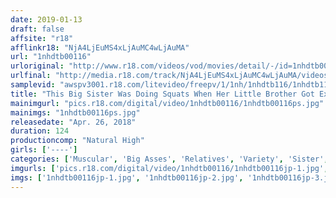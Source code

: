 ```yaml
---
date: 2019-01-13
draft: false
affsite: "r18"
afflinkr18: "NjA4LjEuMS4xLjAuMC4wLjAuMA"
url: "1nhdtb00116"
urloriginal: "http://www.r18.com/videos/vod/movies/detail/-/id=1nhdtb00116"
urlfinal: "http://media.r18.com/track/NjA4LjEuMS4xLjAuMC4wLjAuMA/videos/vod/movies/detail/-/id=1nhdtb00116"
samplevid: "awspv3001.r18.com/litevideo/freepv/1/1nh/1nhdtb116/1nhdtb116_dmb_w.mp4"
title: "This Big Sister Was Doing Squats When Her Little Brother Got Excited Watching Her Ass And Started Teasing Her With Sex Toys And Although She Tried To Endure And Resist, When He Shoved His Cock Inside Her Pussy, She Immediately Started To Cum Like Crazy"
mainimgurl: "pics.r18.com/digital/video/1nhdtb00116/1nhdtb00116ps.jpg"
mainimgs: "1nhdtb00116ps.jpg"
releasedate: "Apr. 26, 2018"
duration: 124
productioncomp: "Natural High"
girls: ['----']
categories: ['Muscular', 'Big Asses', 'Relatives', 'Variety', 'Sister', 'Hi-Def']
imgurls: ['pics.r18.com/digital/video/1nhdtb00116/1nhdtb00116jp-1.jpg', 'pics.r18.com/digital/video/1nhdtb00116/1nhdtb00116jp-2.jpg', 'pics.r18.com/digital/video/1nhdtb00116/1nhdtb00116jp-3.jpg', 'pics.r18.com/digital/video/1nhdtb00116/1nhdtb00116jp-4.jpg', 'pics.r18.com/digital/video/1nhdtb00116/1nhdtb00116jp-5.jpg', 'pics.r18.com/digital/video/1nhdtb00116/1nhdtb00116jp-6.jpg', 'pics.r18.com/digital/video/1nhdtb00116/1nhdtb00116jp-7.jpg', 'pics.r18.com/digital/video/1nhdtb00116/1nhdtb00116jp-8.jpg', 'pics.r18.com/digital/video/1nhdtb00116/1nhdtb00116jp-9.jpg', 'pics.r18.com/digital/video/1nhdtb00116/1nhdtb00116jp-10.jpg', 'pics.r18.com/digital/video/1nhdtb00116/1nhdtb00116jp-11.jpg', 'pics.r18.com/digital/video/1nhdtb00116/1nhdtb00116jp-12.jpg', 'pics.r18.com/digital/video/1nhdtb00116/1nhdtb00116jp-13.jpg', 'pics.r18.com/digital/video/1nhdtb00116/1nhdtb00116jp-14.jpg', 'pics.r18.com/digital/video/1nhdtb00116/1nhdtb00116jp-15.jpg', 'pics.r18.com/digital/video/1nhdtb00116/1nhdtb00116jp-16.jpg', 'pics.r18.com/digital/video/1nhdtb00116/1nhdtb00116jp-17.jpg', 'pics.r18.com/digital/video/1nhdtb00116/1nhdtb00116jp-18.jpg', 'pics.r18.com/digital/video/1nhdtb00116/1nhdtb00116jp-19.jpg', 'pics.r18.com/digital/video/1nhdtb00116/1nhdtb00116jp-20.jpg']
imgs: ['1nhdtb00116jp-1.jpg', '1nhdtb00116jp-2.jpg', '1nhdtb00116jp-3.jpg', '1nhdtb00116jp-4.jpg', '1nhdtb00116jp-5.jpg', '1nhdtb00116jp-6.jpg', '1nhdtb00116jp-7.jpg', '1nhdtb00116jp-8.jpg', '1nhdtb00116jp-9.jpg', '1nhdtb00116jp-10.jpg', '1nhdtb00116jp-11.jpg', '1nhdtb00116jp-12.jpg', '1nhdtb00116jp-13.jpg', '1nhdtb00116jp-14.jpg', '1nhdtb00116jp-15.jpg', '1nhdtb00116jp-16.jpg', '1nhdtb00116jp-17.jpg', '1nhdtb00116jp-18.jpg', '1nhdtb00116jp-19.jpg', '1nhdtb00116jp-20.jpg']
---
```


